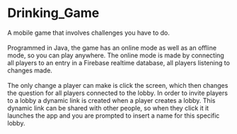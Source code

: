 # Drinking_Game
A mobile game that involves challenges you have to do.<br><br>
Programmed in Java, the game has an online mode as well as an offline mode, so you can play anywhere. The online mode is made by connecting all players to an entry in a Firebase realtime database, all players listening to changes made.<br>
<br> The only change a player can make is click the screen, which then changes the question for all players connected to the lobby. In order to invite players to a lobby a dynamic link is created when a player creates a lobby. This dynamic link can be shared with other people, so when they click it it launches the app and you are prompted to insert a name for this specific lobby.
